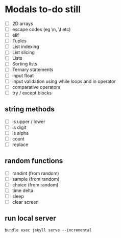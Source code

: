 # Modals to-do still

- [ ] 2D arrays
- [ ] escape codes (eg \n, \t etc)
- [ ] elif
- [ ] Tuples
- [ ] List indexing
- [ ] List slicing
- [ ] Lists
- [ ] Sorting lists
- [ ] Ternary statements
- [ ] input float
- [ ] input validation using while loops and in operator
- [ ] comparative operators
- [ ] try / except blocks

## string methods
- [ ] is upper / lower
- [ ] is digit
- [ ] is alpha
- [ ] count
- [ ] replace

## random functions
- [ ] randint (from random)
- [ ] sample (from random)
- [ ] choice (from random)
- [ ] time delta
- [ ] sleep
- [ ] clear screen

## run local server
`bundle exec jekyll serve --incremental`
